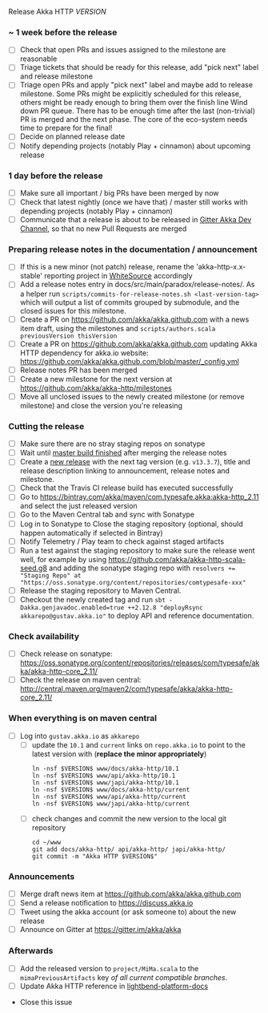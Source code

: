Release Akka HTTP $VERSION$

<!--
Release Train Issue Template for Akka HTTP

(Liberally copied and adopted from Scala itself https://github.com/scala/scala-dev/blob/b11cd2e4a4431de7867db6b39362bea8fa6650e7/notes/releases/template.md)

For every Akka HTTP release, make a copy of this file named after the release, and expand the variables.
Ideally replacing variables could become a script you can run on your local machine.

Variables to be expanded in this template:
- VERSION=???

Key links:
  - akka/akka-http milestone: https://github.com/akka/akka-http/milestone/?
-->

### ~ 1 week before the release
- [ ] Check that open PRs and issues assigned to the milestone are reasonable
- [ ] Triage tickets that should be ready for this release, add "pick next" label and release milestone
- [ ] Triage open PRs and apply "pick next" label and maybe add to release milestone. Some PRs might be explicitly scheduled for this release, others might be ready enough to bring them over the finish line 
Wind down PR queue. There has to be enough time after the last (non-trivial) PR is merged and the next phase. The core of the eco-system needs time to prepare for the final!
- [ ] Decide on planned release date
- [ ] Notify depending projects (notably Play + cinnamon) about upcoming release

### 1 day before the release
- [ ] Make sure all important / big PRs have been merged by now
- [ ] Check that latest nightly (once we have that) / master still works with depending projects (notably Play + cinnamon)
- [ ] Communicate that a release is about to be released in [Gitter Akka Dev Channel](https://gitter.im/akka/dev), so that no new Pull Requests are merged

### Preparing release notes in the documentation / announcement

- [ ] If this is a new minor (not patch) release, rename the 'akka-http-x.x-stable' reporting project in [WhiteSource](https://saas.whitesourcesoftware.com/) accordingly
- [ ] Add a release notes entry in docs/src/main/paradox/release-notes/. As a helper run `scripts/commits-for-release-notes.sh <last-version-tag>` which will output a list of commits grouped by submodule, and the closed issues for this milestone.
- [ ] Create a PR on https://github.com/akka/akka.github.com with a news item draft, using the milestones and `scripts/authors.scala previousVersion thisVersion`
- [ ] Create a PR on https://github.com/akka/akka.github.com updating Akka HTTP dependency for akka.io website: https://github.com/akka/akka.github.com/blob/master/_config.yml
- [ ] Release notes PR has been merged
- [ ] Create a new milestone for the next version at https://github.com/akka/akka-http/milestones
- [ ] Move all unclosed issues to the newly created milestone (or remove milestone) and close the version you're releasing

### Cutting the release

- [ ] Make sure there are no stray staging repos on sonatype
- [ ] Wait until [master build finished](https://travis-ci.org/akka/akka-http/builds/) after merging the release notes
- [ ] Create a [new release](https://github.com/akka/akka-http/releases/new) with the next tag version (e.g. `v13.3.7`), title and release description linking to announcement, release notes and milestone.
- [ ] Check that the Travis CI release build has executed successfully
- [ ] Go to https://bintray.com/akka/maven/com.typesafe.akka:akka-http_2.11 and select the just released version
- [ ] Go to the Maven Central tab and sync with Sonatype
- [ ] Log in to Sonatype to Close the staging repository (optional, should happen automatically if selected in Bintray)
- [ ] Notify Telemetry / Play team to check against staged artifacts
- [ ] Run a test against the staging repository to make sure the release went well, for example by using https://github.com/akka/akka-http-scala-seed.g8 and adding the sonatype staging repo with `resolvers += "Staging Repo" at "https://oss.sonatype.org/content/repositories/comtypesafe-xxx"`
- [ ] Release the staging repository to Maven Central.
- [ ] Checkout the newly created tag and run `sbt -Dakka.genjavadoc.enabled=true ++2.12.8 "deployRsync akkarepo@gustav.akka.io"` to deploy API and reference documentation.

### Check availability
- [ ] Check release on sonatype: https://oss.sonatype.org/content/repositories/releases/com/typesafe/akka/akka-http-core_2.11/
- [ ] Check the release on maven central: http://central.maven.org/maven2/com/typesafe/akka/akka-http-core_2.11/

### When everything is on maven central
  - [ ] Log into `gustav.akka.io` as `akkarepo`
    - [ ] update the `10.1` and `current` links on `repo.akka.io` to point to the latest version with (**replace the minor appropriately**)
         ```
         ln -nsf $VERSION$ www/docs/akka-http/10.1
         ln -nsf $VERSION$ www/api/akka-http/10.1
         ln -nsf $VERSION$ www/japi/akka-http/10.1
         ln -nsf $VERSION$ www/docs/akka-http/current
         ln -nsf $VERSION$ www/api/akka-http/current
         ln -nsf $VERSION$ www/japi/akka-http/current
         ```
    - [ ] check changes and commit the new version to the local git repository
         ```
         cd ~/www
         git add docs/akka-http/ api/akka-http/ japi/akka-http/
         git commit -m "Akka HTTP $VERSION$"
         ```

### Announcements
- [ ] Merge draft news item at https://github.com/akka/akka.github.com
- [ ] Send a release notification to https://discuss.akka.io
- [ ] Tweet using the akka account (or ask someone to) about the new release
- [ ] Announce on Gitter at https://gitter.im/akka/akka

### Afterwards
- [ ] Add the released version to `project/MiMa.scala` to the `mimaPreviousArtifacts` key *of all current compatible branches*.
- [ ] Update Akka HTTP reference in [lightbend-platform-docs](https://github.com/lightbend/lightbend-platform-docs/blob/master/docs/modules/getting-help/examples/build.sbt#L149)
- Close this issue
